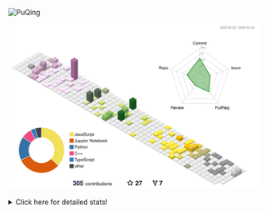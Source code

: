 ![PuQing](https://user-images.githubusercontent.com/27223114/171565019-9a56fae6-b08b-421f-99db-7e830da42371.png)

![](./profile-3d-contrib/profile-season-animate.svg)

<details>
<summary>Click here for detailed stats!</summary>

<!--START_SECTION:waka-->
**I'm a Night 🦉** 

```text
🌞 Morning                43 commits          ██░░░░░░░░░░░░░░░░░░░░░░░   08.01 % 
🌆 Daytime                197 commits         █████████░░░░░░░░░░░░░░░░   36.69 % 
🌃 Evening                117 commits         █████░░░░░░░░░░░░░░░░░░░░   21.79 % 
🌙 Night                  180 commits         ████████░░░░░░░░░░░░░░░░░   33.52 % 
```


📊 **This Week I Spent My Time On** 

```text
💬 Programming Languages: 
Python                   12 hrs 20 mins      █████████████░░░░░░░░░░░░   51.32 % 
C++                      9 hrs 44 mins       ██████████░░░░░░░░░░░░░░░   40.48 % 
Markdown                 33 mins             █░░░░░░░░░░░░░░░░░░░░░░░░   02.32 % 
C                        28 mins             ░░░░░░░░░░░░░░░░░░░░░░░░░   01.99 % 
TOML                     23 mins             ░░░░░░░░░░░░░░░░░░░░░░░░░   01.65 % 

🔥 Editors: 
VS Code                  24 hrs 3 mins       █████████████████████████   100.00 % 

💻 Operating System: 
WSL                      23 hrs 1 min        ████████████████████████░   95.75 % 
Windows                  47 mins             █░░░░░░░░░░░░░░░░░░░░░░░░   03.29 % 
Mac                      13 mins             ░░░░░░░░░░░░░░░░░░░░░░░░░   00.96 % 
```


<!--END_SECTION:waka-->
</details>
